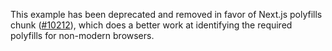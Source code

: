 This example has been deprecated and removed in favor of Next.js polyfills chunk ([#10212](https://github.com/zeit/next.js/pull/10212)), which does a better work at identifying the required polyfills for non-modern browsers.
